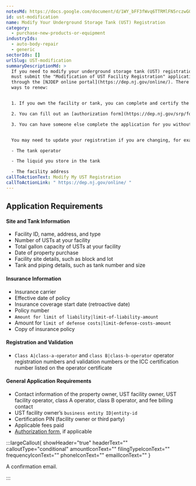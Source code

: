 ```yaml
---
notesMd: https://docs.google.com/document/d/1WY_bFF3fWvq6TTRMlFN5rczwG0pj2evzk0bKdUr-GwE/edit?tab=t.0
id: ust-modification
name: Modify Your Underground Storage Tank (UST) Registration
category:
  - purchase-new-products-or-equipment
industryIds:
  - auto-body-repair
  - generic
sectorIds: []
urlSlug: UST-modification
summaryDescriptionMd: >
  If you need to modify your underground storage tank (UST) registration, you
  must submit the "Modification of UST Facility Registration" application
  through the [NJDEP online portal](https://dep.nj.gov/online/). There are 3
  ways to renew:


  1. If you own the facility or tank, you can complete and certify the application yourself.

  2. You can fill out an [authorization form](https://dep.nj.gov/srp/forms/ust/) that lets another person complete and certify the application for you.

  3. You can have someone else complete the application for you without certifying it. Then certify the application yourself.


  You may need to update your registration if you are changing, for example:

  - The tank operator

  - The liquid you store in the tank

  - The facility address
callToActionText: Modify My UST Registration
callToActionLink: " https://dep.nj.gov/online/ "
---
```

## Application Requirements

#### Site and Tank Information

* Facility ID, name, address, and type
* Number of USTs at your facility
* Total gallon capacity of USTs at your facility
* Date of property purchase
* Facility site details, such as block and lot
* Tank and piping details, such as tank number and size

#### Insurance Information

* Insurance carrier
* Effective date of policy
* Insurance coverage start date (retroactive date) 
* Policy number
*  `Amount for limit of liability|limit-of-liability-amount` 
* Amount for `limit of defense costs|limit-defense-costs-amount` 
* Copy of insurance policy

#### Registration and Validation

- `Class A|class-a-operator` and `class B|class-b-operator` operator  registration numbers and validation numbers or the ICC certification number listed on the operator certificate

#### General Application Requirements

* Contact information of the property owner, UST facility owner, UST facility operator, class A operator, class B operator, and fee billing contact 
* UST facility owner’s `business entity ID|entity-id` 
* Certification PIN (facility owner or third party)
* Applicable fees paid
* [Authorization form](https://dep.nj.gov/srp/forms/ust/), if applicable 

:::largeCallout{ showHeader="true" headerText="" calloutType="conditional" amountIconText="" filingTypeIconText="" frequencyIconText="" phoneIconText="" emailIconText="" }

A confirmation email.

:::